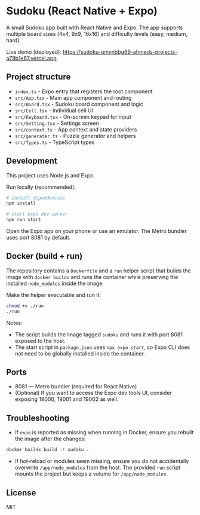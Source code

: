 # Sudoku (React Native + Expo)

A small Sudoku app built with React Native and Expo. The app supports multiple board sizes (4x4, 9x9, 16x16) and difficulty levels (easy, medium, hard).

Live demo (deployed):
https://sudoku-qmynbbg69-ahmeds-projects-a79b1e67.vercel.app

## Project structure

- `index.ts` - Expo entry that registers the root component
- `src/App.tsx` - Main app component and routing
- `src/Board.tsx` - Sudoku board component and logic
- `src/Cell.tsx` - Individual cell UI
- `src/Keyboard.tsx` - On-screen keypad for input
- `src/Setting.tsx` - Settings screen
- `src/context.ts` - App context and state providers
- `src/generater.ts` - Puzzle generator and helpers
- `src/Types.ts` - TypeScript types

## Development

This project uses Node.js and Expo.

Run locally (recommended):

```bash
# install dependencies
npm install

# start expo dev server
npm run start
```

Open the Expo app on your phone or use an emulator. The Metro bundler uses port 8081 by default.

## Docker (build + run)

The repository contains a `Dockerfile` and a `run` helper script that builds the image with `docker buildx` and runs the container while preserving the installed `node_modules` inside the image.

Make the helper executable and run it:

```bash
chmod +x ./run
./run
```

Notes:
- The script builds the image tagged `sudoku` and runs it with port 8081 exposed to the host.
- The start script in `package.json` uses `npx expo start`, so Expo CLI does not need to be globally installed inside the container.

## Ports

- 8081 — Metro bundler (required for React Native)
- (Optional) If you want to access the Expo dev tools UI, consider exposing 19000, 19001 and 19002 as well.

## Troubleshooting

- If `expo` is reported as missing when running in Docker, ensure you rebuilt the image after the changes:

```bash
docker buildx build -t sudoku .
```

- If hot-reload or modules seem missing, ensure you do not accidentally overwrite `/app/node_modules` from the host. The provided `run` script mounts the project but keeps a volume for `/app/node_modules`.

## License

MIT

